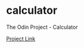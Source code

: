 # calculator
The Odin Project - Calculator

[Project Link](https://www.theodinproject.com/lessons/foundations-calculator)
